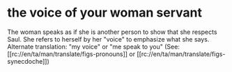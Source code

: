 # the voice of your woman servant

The woman speaks as if she is another person to show that she respects Saul. She refers to herself by her "voice" to emphasize what she says. Alternate translation: "my voice" or "me speak to you" (See: [[rc://en/ta/man/translate/figs-pronouns]] or [[rc://en/ta/man/translate/figs-synecdoche]])

